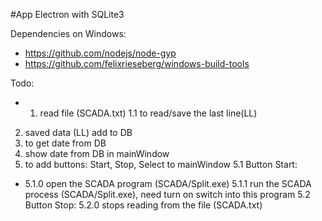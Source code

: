 #App Electron with SQLite3

Dependencies on Windows:
- https://github.com/nodejs/node-gyp
- https://github.com/felixrieseberg/windows-build-tools

Todo:
+ 1. read file (SCADA.txt)
1.1 to read/save the last line(LL)
2. saved data (LL) add to DB
3. to get date from DB
4. show date from DB in mainWindow
5. to add buttons: Start, Stop, Select to mainWindow
5.1 Button Start:
+ 5.1.0 open the SCADA program (SCADA/Split.exe)
5.1.1 run the SCADA process (SCADA/Split.exe), need turn on switch into this program
5.2 Button Stop:
5.2.0 stops reading from the file (SCADA.txt)